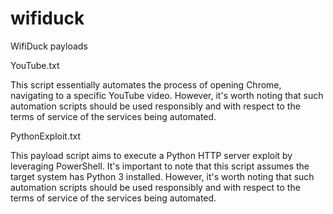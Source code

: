 # wifiduck
WifiDuck payloads

YouTube.txt

This script essentially automates the process of opening Chrome, navigating to a specific YouTube video. 
However, it's worth noting that such automation scripts should be used responsibly and with respect to the terms of service of the services being automated.

PythonExploit.txt

This payload script aims to execute a Python HTTP server exploit by leveraging PowerShell. It's important to note that this script assumes the target system has Python 3 installed. 
However, it's worth noting that such automation scripts should be used responsibly and with respect to the terms of service of the services being automated.
